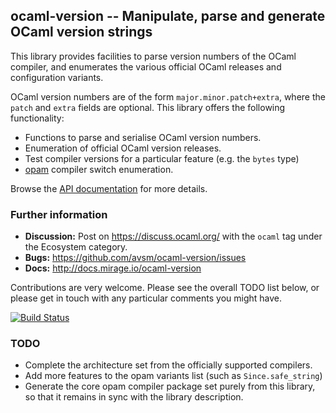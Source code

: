 ocaml-version -- Manipulate, parse and generate OCaml version strings
----------------------------------------------------------------------

This library provides facilities to parse version numbers of the OCaml
compiler, and enumerates the various official OCaml releases and configuration
variants.

OCaml version numbers are of the form `major.minor.patch+extra`, where the
`patch` and `extra` fields are optional.  This library offers the following
functionality:

- Functions to parse and serialise OCaml version numbers.
- Enumeration of official OCaml version releases.
- Test compiler versions for a particular feature (e.g. the `bytes` type)
- [opam](https://opam.ocaml.org) compiler switch enumeration.

Browse the [API documentation](http://docs.mirage.io/ocaml-version) for more
details.

### Further information

- **Discussion:** Post on <https://discuss.ocaml.org/> with the `ocaml` tag under
  the Ecosystem category.
- **Bugs:** <https://github.com/avsm/ocaml-version/issues>
- **Docs:** <http://docs.mirage.io/ocaml-version>

Contributions are very welcome.  Please see the overall TODO list below, or
please get in touch with any particular comments you might have.

[![Build Status](https://travis-ci.org/avsm/ocaml-version.svg?branch=master)](https://travis-ci.org/avsm/ocaml-version)

### TODO 

- Complete the architecture set from the officially supported compilers.
- Add more features to the opam variants list (such as `Since.safe_string`)
- Generate the core opam compiler package set purely from this library, so that
  it remains in sync with the library description.
